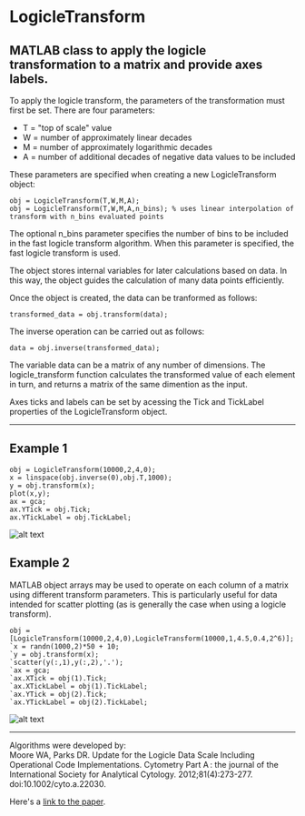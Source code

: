 # LogicleTransform

## MATLAB class to apply the logicle transformation to a matrix and provide axes labels.

To apply the logicle transform, the parameters of the transformation must first be set. There are four parameters:

* T = "top of scale" value
* W = number of approximately linear decades
* M = number of approximately logarithmic decades
* A = number of additional decades of negative data values to be included

These parameters are specified when creating a new LogicleTransform object:
```
obj = LogicleTransform(T,W,M,A);
obj = LogicleTransform(T,W,M,A,n_bins); % uses linear interpolation of transform with n_bins evaluated points
```

The optional n_bins parameter specifies the number of bins to be included in the fast logicle transform algorithm. When this parameter is specified, the fast logicle transform is used.

The object stores internal variables for later calculations based on data. In this way, the object guides the calculation of many data points efficiently.

Once the object is created, the data can be tranformed as follows:
```
transformed_data = obj.transform(data);
```

The inverse operation can be carried out as follows:
```
data = obj.inverse(transformed_data);
```

The variable data can be a matrix of any number of dimensions. The logicle_transform function calculates the transformed value of each element in turn, and returns a matrix of the same dimention as the input.

Axes ticks and labels can be set by acessing the Tick and TickLabel properties of the LogicleTransform object.

---
## Example 1
```
obj = LogicleTransform(10000,2,4,0);
x = linspace(obj.inverse(0),obj.T,1000);
y = obj.transform(x);
plot(x,y);
ax = gca;
ax.YTick = obj.Tick;
ax.YTickLabel = obj.TickLabel;
```
![alt text](http://master/Example_1_img.png)

## Example 2
MATLAB object arrays may be used to operate on each column of a matrix using different transform parameters. This is particularly useful for data intended for scatter plotting (as is generally the case when using a logicle transform).
```
obj = [LogicleTransform(10000,2,4,0),LogicleTransform(10000,1,4.5,0.4,2^6)];
`x = randn(1000,2)*50 + 10;
`y = obj.transform(x);
`scatter(y(:,1),y(:,2),'.');
`ax = gca;
`ax.XTick = obj(1).Tick;
`ax.XTickLabel = obj(1).TickLabel;
`ax.YTick = obj(2).Tick;
`ax.YTickLabel = obj(2).TickLabel;
```
![alt text](http://master/Example_2_img.png)

---
Algorithms were developed by:  
Moore WA, Parks DR. Update for the Logicle Data Scale Including Operational Code Implementations. Cytometry Part A : the journal of the International Society for Analytical Cytology. 2012;81(4):273-277. doi:10.1002/cyto.a.22030.

Here's a [link to the paper](http://www.ncbi.nlm.nih.gov/pmc/articles/PMC4761345/).
